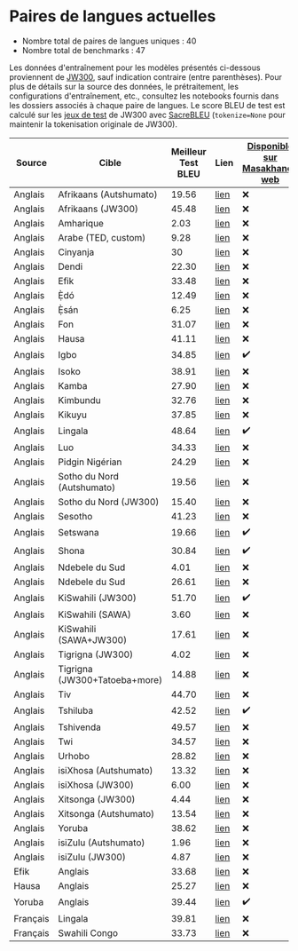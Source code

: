 # Paires de langues actuelles

- Nombre total de paires de langues uniques : 40
- Nombre total de benchmarks : 47

Les données d'entraînement pour les modèles présentés ci-dessous proviennent de [JW300](http://opus.nlpl.eu/JW300.php), sauf indication contraire (entre parenthèses). Pour plus de détails sur la source des données, le prétraitement, les configurations d'entraînement, etc., consultez les notebooks fournis dans les dossiers associés à chaque paire de langues.
Le score BLEU de test est calculé sur les [jeux de test](https://github.com/masakhane-io/masakhane-mt/tree/master/jw300_utils/test) de JW300 avec [SacreBLEU](https://github.com/mjpost/sacrebleu) (`tokenize=None` pour maintenir la tokenisation originale de JW300).

| Source | Cible | Meilleur Test BLEU | Lien | [Disponible sur Masakhane-web](http://translate.masakhane.io/) |
---------|--------|-----------|------| ------|
| Anglais | Afrikaans (Autshumato) | 19.56 | [lien](https://github.com/masakhane-io/masakhane/tree/master/benchmarks/en-af/autshumato-baseline) |  :x: |
| Anglais | Afrikaans (JW300) | 45.48 | [lien](https://github.com/masakhane-io/masakhane/tree/master/benchmarks/en-af/jw300-baseline) | :x: |
| Anglais | Amharique | 2.03 | [lien](https://github.com/masakhane-io/masakhane/tree/master/benchmarks/en-am/jw300-amharic-baseline) | :x: |
| Anglais | Arabe (TED, custom) | 9.28 | [lien](https://github.com/masakhane-io/masakhane/tree/master/benchmarks/en-ar/jw300-tedtalk-baseline) | :x: |
| Anglais | Cinyanja | 30 | [lien](https://github.com/masakhane-io/masakhane-mt/tree/master/benchmarks/en-nya/jw-300-baseline) | :x: |
| Anglais | Dendi | 22.30 | [lien](https://github.com/Jamiil92/masakhane/tree/master/en-ddn/live.bible.is-baseline) | :x: |
| Anglais | Efik | 33.48 | [lien](https://github.com/masakhane-io/masakhane/tree/master/benchmarks/en-efi/jw300-baseline) | :x: |
| Anglais | Ẹ̀dó | 12.49 | [lien](https://github.com/masakhane-io/masakhane/tree/master/benchmarks/en-bin/jw300-baseline) | :x: |
| Anglais | Ẹ̀sán | 6.25 | [lien](https://github.com/masakhane-io/masakhane/tree/master/benchmarks/en-ish/jw300-baseline) | :x: |
| Anglais | Fon | 31.07 | [lien](https://github.com/masakhane-io/masakhane/tree/master/benchmarks/en-fon/jw300-baseline) | :x: |
| Anglais | Hausa | 41.11 | [lien](https://github.com/masakhane-io/masakhane/tree/master/benchmarks/en-ha/opus_en_ha_baseline) | :x: |
| Anglais | Igbo | 34.85 | [lien](https://github.com/masakhane-io/masakhane/tree/master/benchmarks/en-ig/jw300-baseline) | :heavy_check_mark: |
| Anglais | Isoko | 38.91 | [lien](https://github.com/masakhane-io/masakhane/tree/master/benchmarks/en-iso/jw300-baseline) | :x: |
| Anglais | Kamba | 27.90 | [lien](https://github.com/masakhane-io/masakhane-mt/tree/master/benchmarks/en-kam/tuned-jw300-baseline) | :x: |
| Anglais | Kimbundu | 32.76 | [lien](https://github.com/masakhane-io/masakhane/tree/master/benchmarks/en-kmb/jw300-baseline) | :x: |
| Anglais | Kikuyu | 37.85  | [lien](https://github.com/masakhane-io/masakhane-mt/tree/master/benchmarks/en-ki/tuned-jw300-baseline) | :x: |  
| Anglais | Lingala | 48.64 | [lien](https://github.com/masakhane-io/masakhane/tree/master/benchmarks/en-ln/jw300-baseline) | :heavy_check_mark: |
| Anglais | Luo | 34.33 | [lien](https://github.com/masakhane-io/masakhane-mt/tree/master/benchmarks/en-luo/fine-tuned-jw300-baseline) | :x: |
| Anglais | Pidgin Nigérian |  24.29   | [lien](https://github.com/masakhane-io/masakhane/tree/master/benchmarks/en-pcm/jw300-baseline) | :x: |
| Anglais | Sotho du Nord (Autshumato) | 19.56  | [lien](https://github.com/masakhane-io/masakhane/tree/master/benchmarks/en-nso/autshumato-baseline) | :x: |
| Anglais | Sotho du Nord (JW300) | 15.40 | [lien](https://github.com/masakhane-io/masakhane/tree/master/benchmarks/en-nso/jw300-baseline) | :x: |
| Anglais | Sesotho  | 41.23 | [lien](https://github.com/masakhane-io/masakhane/tree/master/benchmarks/en-st) | :x: |
| Anglais | Setswana |  19.66   | [lien](https://github.com/masakhane-io/masakhane/tree/master/benchmarks/en-tn/autshumato-baseline) | :heavy_check_mark: |
| Anglais | Shona | 30.84  | [lien](https://github.com/masakhane-io/masakhane/tree/master/benchmarks/en-sn/jw300-shona-baseline) | :heavy_check_mark: |
| Anglais | Ndebele du Sud |  4.01 | [lien](https://github.com/masakhane-io/masakhane/tree/master/benchmarks/en-nr/ari-jw300-baseline) | :x: |
| Anglais | Ndebele du Sud | 26.61  | [lien](https://github.com/masakhane-io/masakhane/tree/master/benchmarks/en-nr/jw300-baseline) | :x: |
| Anglais | KiSwahili (JW300) | 51.70  | [lien](https://github.com/masakhane-io/masakhane/tree/master/benchmarks/en-sw/fine-tuned-jw300-baseline) | :heavy_check_mark: |
| Anglais | KiSwahili (SAWA) | 3.60 | [lien](https://github.com/masakhane-io/masakhane-mt/tree/master/benchmarks/en-sw/sawa-baseline) | :x: |
| Anglais | KiSwahili (SAWA+JW300) | 17.61 | [lien](https://github.com/masakhane-io/masakhane-mt/tree/master/benchmarks/en-sw/sawa%2Bjw300_baseline) | :x: |
| Anglais | Tigrigna (JW300) | 4.02 | [lien](https://github.com/masakhane-io/masakhane/tree/master/benchmarks/en-ti/jw300-tigrigna-baseline) | :x: |
| Anglais | Tigrigna (JW300+Tatoeba+more) | 14.88  | [lien](https://github.com/masakhane-io/masakhane/tree/master/benchmarks/en-ti/tigmix-baseline) | :x: |
| Anglais | Tiv | 44.70 | [lien](https://github.com/masakhane-io/masakhane/tree/master/benchmarks/en-tiv/jw300-baseline) | :x: |
| Anglais | Tshiluba | 42.52 | [lien](https://github.com/masakhane-io/masakhane/tree/master/benchmarks/en-lua/jw300-baseline) | :heavy_check_mark: |
| Anglais | Tshivenda | 49.57 | [lien](https://github.com/masakhane-io/masakhane-mt/tree/master/benchmarks/en-ve/jw300-baseline) | :x: |
| Anglais | Twi | 34.57 | [lien](https://github.com/masakhane-io/masakhane-mt/tree/master/benchmarks/en-twi/jw300-baseline) | :x: |
| Anglais | Urhobo |  28.82   | [lien](https://github.com/masakhane-io/masakhane/tree/master/benchmarks/en-urh/jw300-baseline) | :x: |
| Anglais | isiXhosa (Autshumato) | 13.32 | [lien](https://github.com/masakhane-io/masakhane/tree/master/benchmarks/en-xh/autshumato-baseline) | :x: |
| Anglais | isiXhosa (JW300) | 6.00 | [lien](https://github.com/masakhane-io/masakhane/tree/master/benchmarks/en-xh/jw300-baseline) | :x: |
| Anglais | Xitsonga (JW300) |  4.44   | [lien](https://github.com/masakhane-io/masakhane/tree/master/benchmarks/en-ts) | :x: |
| Anglais | Xitsonga (Autshumato) | 13.54 | [lien](https://github.com/masakhane-io/masakhane/tree/master/benchmarks/en-ts/autshumato-baseline) | :x: |
| Anglais | Yoruba |  38.62   | [lien](https://github.com/masakhane-io/masakhane/tree/master/benchmarks/en-yo/jw300-baseline-improve) | :x: |
| Anglais | isiZulu (Autshumato) |  1.96   | [lien](https://github.com/masakhane-io/masakhane/tree/master/benchmarks/en-zu/autshumato-baseline) | :x: |
| Anglais | isiZulu (JW300)|  4.87 | [lien](https://github.com/masakhane-io/masakhane-mt/tree/master/benchmarks/en-zu/jw300-baseline) | :x: |
| Efik | Anglais | 33.68 | [lien](https://github.com/masakhane-io/masakhane/tree/master/benchmarks/efi-en/jw300-baseline) | :x: |
| Hausa | Anglais | 25.27 | [lien](https://github.com/masakhane-io/masakhane/tree/master/benchmarks/ha-en/opus_ha_en_baseline) | :x: |
| Yoruba  | Anglais |  39.44   | [lien](https://github.com/masakhane-io/masakhane/tree/master/benchmarks/yo-en/jw300-baseline) | :heavy_check_mark: |
| Français | Lingala | 39.81 | [lien](https://github.com/masakhane-io/masakhane/tree/master/benchmarks/fr-ln/Français-lingala-baseline) | :x: |
| Français | Swahili Congo | 33.73 | [lien](https://github.com/masakhane-io/masakhane/tree/master/benchmarks/fr-swc/Français-swahili_drc_baseline) | :x: |
